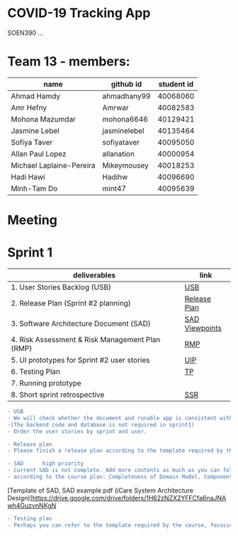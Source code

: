 # COVID-19 Tracking App
SOEN390 ... 

# Team 13 - members:
|name                     |github id    |student id
|---                      |---          |---     
|Ahmad Hamdy              |ahmadhany99  |40068060
|Amr Hefny                |Amrwar       |40082583
|Mohona Mazumdar          |mohona6646   |40129421
|Jasmine Lebel            |jasminelebel |40135464
|Sofiya Taver             |sofiyataver  |40095050
|Allan Paul Lopez         |allanation   |40000954
|Michael Laplaine-Pereira |Mikeymousey  |40018253
|Hadi Hawi                |Hadihw       |40096690
|Minh-Tam Do              |mint47       |40095639

# Meeting



# Sprint 1 
|deliverables                                    |link
|---|---
|1. User Stories Backlog (USB)                   |[USB](https://docs.google.com/spreadsheets/d/11p0U-zCPAayfLQusWur0hO5mZX3hGNTCIV7EMeG5r5M/edit?usp=sharing)
|2. Release Plan (Sprint #2 planning)            |[Release Plan](https://docs.google.com/spreadsheets/d/1Bgh8lELOZNT960vOXjODzkQBxTJrBH5S/edit?usp=sharing&ouid=100065792280865296979&rtpof=true&sd=true)
|3. Software Architecture Document (SAD)         |[SAD](https://onedrive.live.com/edit.aspx?resid=24E44FED4DE29290!127635&ithint=file%2cdocx&wdLOR=cE23BF4F7-DC33-45D7-8092-5B9C08C689D0&authkey=!ALvoQ1ATMqdebok) <br> [Viewpoints](https://docs.google.com/document/d/141-sKeF1fhYgcpItkO8x6FpbBK9v4EHno8PujWkCae4/edit)
|4. Risk Assessment & Risk Management Plan (RMP) |[RMP](https://docs.google.com/spreadsheets/d/19pll7K4vfft5RpWc3XY_mr_mzK3Kgz0W/edit?usp=sharing&ouid=100065792280865296979&rtpof=true&sd=true)
|5. UI prototypes for Sprint #2 user stories     | [UIP](https://docs.google.com/document/d/1uBESrofI35jFGL3LGNSbbG86htb_SX91NCIj1kRFRq8/edit?usp=sharing)
|6. Testing Plan                                 |[TP](https://docs.google.com/document/d/1U0KxoS2rs6KsZzzbmEmhgOBPQjwYIcvrWPOFbWAgWvM/edit?usp=sharing)
|7. Running prototype                            |
|8. Short sprint retrospective                   |[SSR](https://docs.google.com/document/d/1H8JICzKLXaSyhRE0D3rl2DCiasXhYU3WP7lSid5yX7I/edit#)

 ```diff
 - USB
 - We will check whether the document and runable app is consistent with the user sotries. 
 -(The backend code and database is not required in sprint1)
 - Order the user stories by sprint and user.
 ```
 
  ```diff
 - Release plan 
 - Please finish a release plan according to the template required by the course 
 ```
 
   ```diff
   - SAD      high priority
   - Current SAD is not complete. Add more contents as much as you can following the template.
   - according to the course plan: Completeness of Domain Model, Component Diagram (at least)
   ```
   [Template of SAD, SAD example.pdf (iCare System Architecture Design)]https://drive.google.com/drive/folders/1H62zNZX2YFFCfa6naJNAwh4GuzvnNKgN
 
 
   ```diff
   - Testing plan
   - Perhaps you can refer to the template required by the course, focusing on Unit tests  Integration tests    System tests 
   ```
